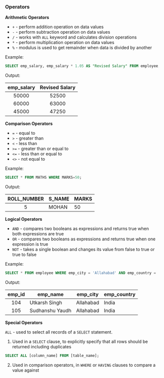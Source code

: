 
### Operators

**Arithmetic Operators**
- `+` - perform addition operation on data values
- `-` - perform subtraction operation on data values
- `/` - works with `ALL` keyword and calculates division operations
- `*` - perform multiplication operation on data values
- `%` - modulus is used to get remainder when data is divided by another

Example:

```sql
SELECT emp_salary, emp_salary * 1.05 AS "Revised Salary" FROM employee;
```

Output:

| emp_salary | Revised Salary |
|:----------:|:--------------:|
|   50000    |     52500      |
|   60000    |     63000      |
|   45000    |     47250      |
**Comparison Operators**
- `=` - equal to
- `>` - greater than
- `<` - less than
- `>=` - greater than or equal to
- `<=` - less than or equal to
- `<>` - not equal to

Example:

```sql
SELECT * FROM MATHS WHERE MARKS=50;
```

Output:

| ROLL_NUMBER | S_NAME | MARKS |
|:-----------:| ------ | ----- |
|      5      | MOHAN  | 50    |

**Logical Operators**
- `AND` - compares two booleans as expressions and returns true when both expressions are true
- `OR` - compares two booleans as expressions and returns true when one expression is true
- `NOT` - takes a single boolean and changes its value from false to true or true to false

Example:

```sql
SELECT * FROM employee WHERE emp_city = 'Allahabad' AND emp_country = 'India';
```

Output:

| emp_id | emp_name        | emp_city  | emp_country |
|:------:| --------------- | --------- | ----------- |
|  104   | Utkarsh Singh   | Allahabad | India       |
|  105   | Sudhanshu Yaudh | Allahabad | India       |
**Special Operators**

`ALL` - used to select all records of a `SELECT` statement. 
1. Used in a `SELECT` clause, to explicitly specify that all rows should be returned including duplicates
```sql
SELECT ALL [column_name] FROM [table_name];
```
2. Used in comparison operators, in `WHERE` or `HAVING` clauses to compare a value against